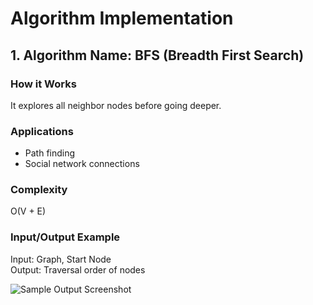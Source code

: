 # Algorithm Implementation

## 1. Algorithm Name: BFS (Breadth First Search)

### How it Works
It explores all neighbor nodes before going deeper.

### Applications
- Path finding
- Social network connections

### Complexity
O(V + E)

### Input/Output Example
Input: Graph, Start Node  
Output: Traversal order of nodes

![Sample Output Screenshot](bfs_output.png)

